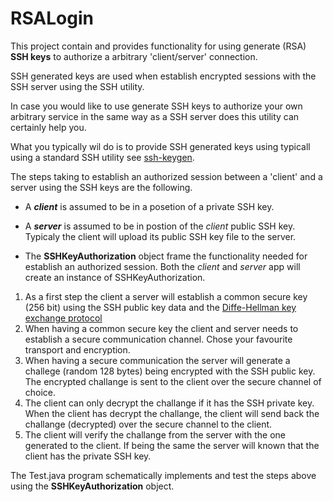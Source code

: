 # RSALogin 



This project contain and provides functionality for using generate (RSA) **SSH keys** to authorize a arbitrary 'client/server' connection.

SSH generated keys are used when establish encrypted sessions with the SSH server using the SSH utility.

In case you would like to use generate SSH keys to authorize your own arbitrary service in the same way as
a SSH server does this utility can certainly help you. 

What you typically wil do is to provide SSH generated keys using typicall using a standard SSH utility
see [ssh-keygen](https://www.ssh.com/academy/ssh/keygen).

The steps taking to establish an authorized session between a 'client' and a server using the SSH keys are the following.

* A *__client__* is assumed to be in a posetion of a private SSH key.
* A *__server__* is assumed to be in postion of the _client_ public SSH key. Typicaly the client will upload its public SSH key file to the server.

* The **SSHKeyAuthorization** object frame the functionality needed for establish an authorized session. Both the _client_ and _server_ app will create an instance of SSHKeyAuthorization.

 
1. As a first step the client a server will establish a common secure key (256 bit) using the SSH public key data and the [Diffe-Hellman key exchange protocol](https://en.wikipedia.org/wiki/Diffie%E2%80%93Hellman_key_exchange)
2. When having a common secure key the client and server needs to establish a secure communication channel. Chose your favourite transport and encryption.
3. When having a secure communication the server will generate a challege (random 128 bytes) being encrypted with the SSH public key. The encrypted challange is sent to the client over the secure channel of choice.
4. The client can only decrypt the challange if it has the SSH private key. When the client has decrypt the challange, the client will send back the challange (decrypted) over the secure channel to the client.
5. The client will verify the challange from the server with the one generated to the client. If being the same the server will known that the client has the private SSH key.


The Test.java program schematically implements and test the steps above using the **SSHKeyAuthorization** object. 